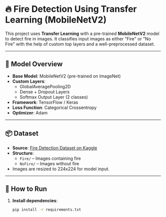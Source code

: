 # 🔥 Fire Detection Using Transfer Learning (MobileNetV2)

This project uses **Transfer Learning** with a pre-trained **MobileNetV2** model to detect fire in images. It classifies input images as either "Fire" or "No Fire" with the help of custom top layers and a well-preprocessed dataset.

---

## 🧠 Model Overview

- **Base Model**: MobileNetV2 (pre-trained on ImageNet)
- **Custom Layers**:
  - GlobalAveragePooling2D
  - Dense + Dropout Layers
  - Softmax Output Layer (2 classes)
- **Framework**: TensorFlow / Keras
- **Loss Function**: Categorical Crossentropy
- **Optimizer**: Adam

---

## 📦 Dataset

- **Source**: [Fire Detection Dataset on Kaggle](https://www.kaggle.com/datasets/metinmekiabullrahman/fire-detection)
- **Structure**:
  - `Fire/` – Images containing fire
  - `NoFire/` – Images without fire
- Images are resized to 224x224 for model input.

---

## 🚀 How to Run

1. **Install dependencies**:
   ```bash
   pip install -r requirements.txt

